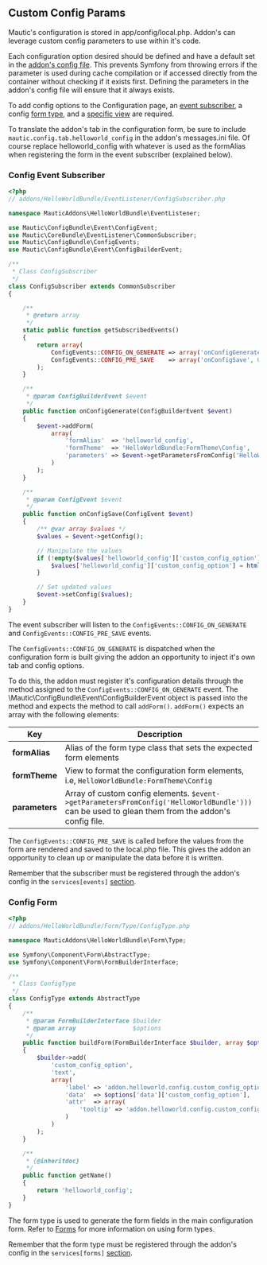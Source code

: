 ## Custom Config Params

Mautic's configuration is stored in app/config/local.php. Addon's can leverage custom config parameters to use within it's code.

Each configuration option desired should be defined and have a default set in the [addon's config file](#parameters). This prevents Symfony from throwing errors if the parameter is used during cache compilation or if accessed directly from the container without checking if it exists first. Defining the parameters in the addon's config file will ensure that it always exists.

To add config options to the Configuration page, an [event subscriber](#subscribers), a config [form type](#forms), and a [specific view](#views) are required.

<aside class="notice">
To translate the addon's tab in the configuration form, be sure to include <code>mautic.config.tab.helloworld_config</code> in the addon's messages.ini file. Of course replace helloworld_config with whatever is used as the formAlias when registering the form in the event subscriber (explained below).
</aside>

### Config Event Subscriber
```php
<?php
// addons/HelloWorldBundle/EventListener/ConfigSubscriber.php

namespace MauticAddons\HelloWorldBundle\EventListener;

use Mautic\ConfigBundle\Event\ConfigEvent;
use Mautic\CoreBundle\EventListener\CommonSubscriber;
use Mautic\ConfigBundle\ConfigEvents;
use Mautic\ConfigBundle\Event\ConfigBuilderEvent;

/**
 * Class ConfigSubscriber
 */
class ConfigSubscriber extends CommonSubscriber
{

    /**
     * @return array
     */
    static public function getSubscribedEvents()
    {
        return array(
            ConfigEvents::CONFIG_ON_GENERATE => array('onConfigGenerate', 0),
            ConfigEvents::CONFIG_PRE_SAVE    => array('onConfigSave', 0)
        );
    }

    /**
     * @param ConfigBuilderEvent $event
     */
    public function onConfigGenerate(ConfigBuilderEvent $event)
    {
        $event->addForm(
            array(
                'formAlias'  => 'helloworld_config',
                'formTheme'  => 'HelloWorldBundle:FormTheme\Config',
                'parameters' => $event->getParametersFromConfig('HelloWorldBundle')
            )
        );
    }

    /**
     * @param ConfigEvent $event
     */
    public function onConfigSave(ConfigEvent $event)
    {
        /** @var array $values */
        $values = $event->getConfig();

        // Manipulate the values
        if (!empty($values['helloworld_config']['custom_config_option'])) {
            $values['helloworld_config']['custom_config_option'] = htmlspecialchars($values['helloworld_config']['custom_config_option']);
        }

        // Set updated values 
        $event->setConfig($values);
    }
}
```

The event subscriber will listen to the `ConfigEvents::CONFIG_ON_GENERATE` and `ConfigEvents::CONFIG_PRE_SAVE` events.  

The `ConfigEvents::CONFIG_ON_GENERATE` is dispatched when the configuration form is built giving the addon an opportunity to inject it's own tab and config options.

To do this, the addon must register it's configuration details through the method assigned to the `ConfigEvents::CONFIG_ON_GENERATE` event. The \Mautic\ConfigBundle\Event\ConfigBuilderEvent object is passed into the method and expects the method to call `addForm()`. `addForm()` expects an array with the following elements:
 
Key|Description
---|-----------
**formAlias**|Alias of the form type class that sets the expected form elements
**formTheme**|View to format the configuration form elements, i.e, `HelloWorldBundle:FormTheme\Config`
**parameters**|Array of custom config elements. `$event->getParametersFromConfig('HelloWorldBundle')))` can be used to glean them from the addon's config file.

The `ConfigEvents::CONFIG_PRE_SAVE` is called before the values from the form are rendered and saved to the local.php file. This gives the addon an opportunity to clean up or manipulate the data before it is written.

Remember that the subscriber must be registered through the addon's config in the `services[events]` [section](#services).

### Config Form

```php
<?php
// addons/HelloWorldBundle/Form/Type/ConfigType.php

namespace MauticAddons\HelloWorldBundle\Form\Type;

use Symfony\Component\Form\AbstractType;
use Symfony\Component\Form\FormBuilderInterface;

/**
 * Class ConfigType
 */
class ConfigType extends AbstractType
{
    /**
     * @param FormBuilderInterface $builder
     * @param array                $options
     */
    public function buildForm(FormBuilderInterface $builder, array $options)
    {
        $builder->add(
            'custom_config_option',
            'text',
            array(
                'label' => 'addon.helloworld.config.custom_config_option',
                'data'  => $options['data']['custom_config_option'],
                'attr'  => array(
                    'tooltip' => 'addon.helloworld.config.custom_config_option_tooltip'
                )
            )
        );
    }

    /**
     * {@inheritdoc}
     */
    public function getName()
    {
        return 'helloworld_config';
    }
}
```

The form type is used to generate the form fields in the main configuration form. Refer to [Forms](#forms) for more information on using form types.

Remember that the form type must be registered through the addon's config in the `services[forms]` [section](#services).
